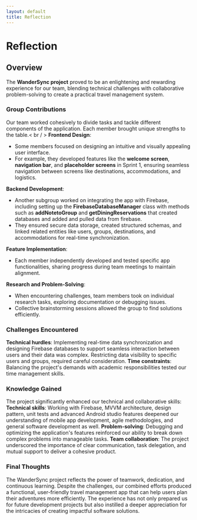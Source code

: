 ```yaml
---
layout: default
title: Reflection
---
```


# Reflection

## Overview
The **WanderSync project** proved to be an enlightening and rewarding experience for our team, blending technical challenges with collaborative problem-solving to create a practical travel management system.


### Group Contributions
Our team worked cohesively to divide tasks and tackle different components of the application. Each member brought unique strengths to the table.< br / > 
**Frontend Design**:
- Some members focused on designing an intuitive and visually appealing user interface.
- For example, they developed features like the **welcome screen**, **navigation bar**, and **placeholder screens** in Sprint 1, ensuring seamless navigation between screens like destinations, accommodations, and logistics.

**Backend Development**:
- Another subgroup worked on integrating the app with Firebase, including setting up the **FirebaseDatabaseManager** class with methods such as **addNotetoGroup** and **getDiningReservations** that created databases and added and pulled data from firebase.
- They ensured secure data storage, created structured schemas, and linked related entities like users, groups, destinations, and accommodations for real-time synchronization.

**Feature Implementation**:
- Each member independently developed and tested specific app functionalities, sharing progress during team meetings to maintain alignment.

**Research and Problem-Solving**:
- When encountering challenges, team members took on individual research tasks, exploring documentation or debugging issues.
- Collective brainstorming sessions allowed the group to find solutions efficiently.

### Challenges Encountered
**Technical hurdles**: Implementing real-time data synchronization and designing Firebase databases to support seamless interaction between users and their data was complex. Restricting data visibility to specific users and groups, required careful consideration.
**Time constraints**: Balancing the project's demands with academic responsibilities tested our time management skills.

### Knowledge Gained
The project significantly enhanced our technical and collaborative skills:
**Technical skills**: Working with Firebase, MVVM architecture, design pattern, unit tests and advanced Android studio features deepened our understanding of mobile app development, agile methodologies, and general software development as well.
**Problem-solving**: Debugging and optimizing the application's features reinforced our ability to break down complex problems into manageable tasks.
**Team collaboration**: The project underscored the importance of clear communication, task delegation, and mutual support to deliver a cohesive product.

### Final Thoughts
The WanderSync project reflects the power of teamwork, dedication, and continuous learning. Despite the challenges, our combined efforts produced a functional, user-friendly travel management app that can help users plan their adventures more efficiently. The experience has not only prepared us for future development projects but also instilled a deeper appreciation for the intricacies of creating impactful software solutions.






